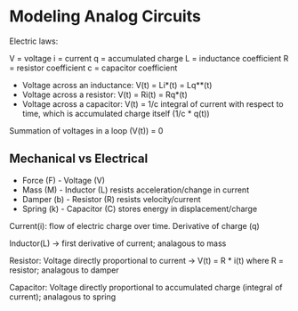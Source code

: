 # Modeling Analog Circuits

Electric laws:

V = voltage
i = current
q = accumulated charge
L = inductance coefficient
R = resistor coefficient
c = capacitor coefficient

- Voltage across an inductance: V(t) = Li*(t) = Lq**(t)
- Voltage across a resistor: V(t) = Ri(t) = Rq*(t)
- Voltage across a capacitor: V(t) = 1/c integral of current with respect to time, which is accumulated charge itself (1/c * q(t))

Summation of voltages in a loop (V(t)) = 0

## Mechanical vs Electrical

- Force (F) - Voltage (V)
- Mass (M) - Inductor (L) resists acceleration/change in current
- Damper (b) - Resistor (R) resists velocity/current
- Spring (k) - Capacitor (C) stores energy in displacement/charge

Current(i): flow of electric charge over time. Derivative of charge (q)

Inductor(L) -> first derivative of current; analagous to mass

Resistor: Voltage directly proportional to current -> V(t) = R * i(t) where R = resistor; analagous to damper

Capacitor: Voltage directly proportional to accumulated charge (integral of current); analagous to spring
